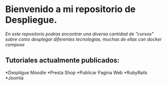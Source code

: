 # Bienvenido a mi repositorio de Despliegue.

*En este repositorio podras encontrar una diversa cantidad de "cursos" sobre como desplegar diferentes tecnologias, muchas de ellas con docker compose*

## Tutoriales actualmente publicados:

  *Despligue Moodle
  *Presta Shop
  *Publicar Pagina Web
  *RubyRails
  *Joomla
